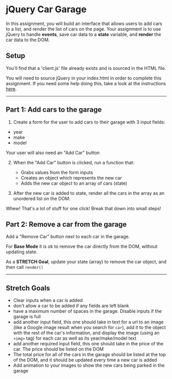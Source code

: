 # jQuery Car Garage

In this assignment, you will build an interface that allows users to add cars to a list, and render the list of cars on the page. Your assignment is to use jQuery to handle **events**, save car data to a **state** variable, and **render** the car data to the DOM.

## Setup

You'll find that a 'client.js' file already exists and is sourced in the HTML file. 

You will need to source jQuery in your index.html in order to complete this assignment. If you need some help doing this, take a look at the instructions [here](jQuery_instructions.md). 

---

## Part 1: Add cars to the garage


1. Create a form for the user to add cars to their garage with 3 input fields:

- year
- make
- model

Your user will also need an "Add Car" button

2. When the "Add Car" button is clicked, run a function that:
    - Grabs values from the form inputs
    - Creates an object which represents the new car
    - Adds the new car object to an array of cars (state)


3. After the new car is added to state, render all the cars in the array as an unordered list on the DOM.

Whew! That's a lot of stuff for one click! Break that down into small steps!

## Part 2: Remove a car from the garage

Add a "Remove Car" button next to each car in the garage.

For **Base Mode** it is ok to remove the car directly from the DOM, without updating state.

As a **STRETCH Goal**, update your state (array) to remove the car object, and then call `render()`

----

## Stretch Goals

- Clear inputs when a car is added
- don't allow a car to be added if any fields are left blank
- have a maximum number of spaces in the garage. Disable inputs if the garage is full
- add another input field, this one should take in text for a url to an image (like a Google image result when you search for `car`), add it to the object with the rest of the car's information, and display the image (using an `<img>` tag) for each car as well as its year/make/model text
- add another required input field, this one should take in the price of the car. The price should be listed on the DOM
- The total price for all of the cars in the garage should be listed at the top of the DOM, and it should be updated every time a new car is added
- Add animation to your images to show the new cars being parked in the garage
